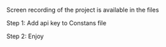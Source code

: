 Screen recording of the project is available in the files

Step 1: Add api key to Constans file 

Step 2: Enjoy

